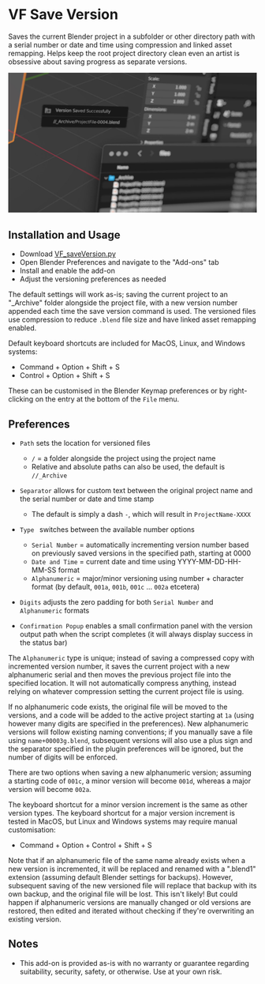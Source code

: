 # VF Save Version

Saves the current Blender project in a subfolder or other directory path with a serial number or date and time using compression and linked asset remapping. Helps keep the root project directory clean even an artist is obsessive about saving progress as separate versions.

![screenshot of the successfully saved new version popup window in the Blender user interface](images/banner.jpg)







## Installation and Usage

- Download [VF_saveVersion.py](https://raw.githubusercontent.com/jeinselen/VF-BlenderSaveVersion/main/VF_saveVersion.py)
- Open Blender Preferences and navigate to the "Add-ons" tab
- Install and enable the add-on
- Adjust the versioning preferences as needed

The default settings will work as-is; saving the current project to an "_Archive" folder alongside the project file, with a new version number appended each time the save version command is used. The versioned files use compression to reduce `.blend` file size and have linked asset remapping enabled.

Default keyboard shortcuts are included for MacOS, Linux, and Windows systems:

- Command + Option + Shift + S
- Control + Option + Shift + S

These can be customised in the Blender Keymap preferences or by right-clicking on the entry at the bottom of the `File` menu.







## Preferences

- `Path` sets the location for versioned files
  - `/` = a folder alongside the project using the project name
  - Relative and absolute paths can also be used, the default is `//_Archive`

- `Separator` allows for custom text between the original project name and the serial number or date and time stamp
  - The default is simply a dash `-`, which will result in `ProjectName-XXXX`

- `Type ` switches between the available number options
  - `Serial Number` = automatically incrementing version number based on previously saved versions in the specified path, starting at 0000
  - `Date and Time` = current date and time using YYYY-MM-DD-HH-MM-SS format
  - `Alphanumeric` = major/minor versioning using number + character format (by default, `001a`, `001b`, `001c` ... `002a` etcetera)
- `Digits` adjusts the zero padding for both `Serial Number` and `Alphanumeric` formats
- `Confirmation Popup` enables a small confirmation panel with the version output path when the script completes (it will always display success in the status bar)

The `Alphanumeric` type is unique; instead of saving a compressed copy with incremented version number, it saves the current project with a new alphanumeric serial and then moves the previous project file into the specified location. It will not automatically compress anything, instead relying on whatever compression setting the current project file is using.

If no alphanumeric code exists, the original file will be moved to the versions, and a code will be added to the active project starting at `1a` (using however many digits are specified in the preferences). New alphanumeric versions will follow existing naming conventions; if you manually save a file using `name+00003g.blend`, subsequent versions will also use a plus sign and the separator specified in the plugin preferences will be ignored, but the number of digits will be enforced.

There are two options when saving a new alphanumeric version; assuming a starting code of `001c`, a minor version will become `001d`, whereas a major version will become `002a`.

The keyboard shortcut for a minor version increment is the same as other version types. The keyboard shortcut for a major version increment is tested in MacOS, but Linux and Windows systems may require manual customisation:

- Command + Option + Control + Shift + S

Note that if an alphanumeric file of the same name already exists when a new version is incremented, it will be replaced and renamed with a ".blend1" extension (assuming default Blender settings for backups). However, subsequent saving of the new versioned file will replace that backup with its own backup, and the original file will be lost. This isn't likely! But could happen if alphanumeric versions are manually changed or old versions are restored, then edited and iterated without checking if they're overwriting an existing version.







## Notes

- This add-on is provided as-is with no warranty or guarantee regarding suitability, security, safety, or otherwise. Use at your own risk.
